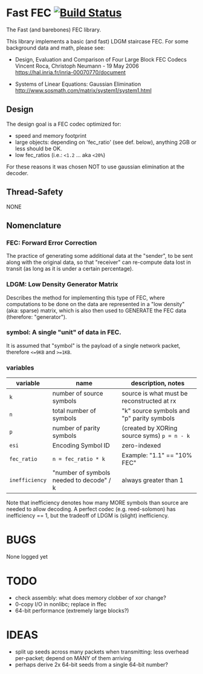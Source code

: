# Fast FEC [![Build Status](https://travis-ci.org/siriobalmelli/fastfec.svg?branch=master)](https://travis-ci.org/siriobalmelli/fastfec)

The Fast (and barebones) FEC library.

This library implements a basic (and fast) LDGM staircase FEC.
For some background data and math, please see:

- Design, Evaluation and Comparison of Four Large Block FEC Codecs \
    Vincent Roca, Christoph Neumann - 19 May 2006 \
    <https://hal.inria.fr/inria-00070770/document>

- Systems of Linear Equations: Gaussian Elimination \
    <http://www.sosmath.com/matrix/system1/system1.html>

## Design

The design goal is a FEC codec optimized for:

- speed and memory footprint
- large objects: depending on 'fec_ratio' (see def. below),
    anything 2GB or less should be OK.
- low fec_ratios (i.e.: `<1.2` ... aka `<20%`)

For these reasons it was chosen NOT to use gaussian elimination at the decoder.

## Thread-Safety

NONE

## Nomenclature

### FEC: Forward Error Correction

The practice of generating some additional data at the
    "sender", to be sent along with the original data,
    so that "receiver" can re-compute data lost
    in transit (as long as it is under a certain
    percentage).

### LDGM: Low Density Generator Matrix
Describes the method for implementing this type of FEC,
    where computations to be done on the data
    are represented in a "low density" (aka: sparse)
    matrix, which is also then used to GENERATE the
    FEC data (therefore: "generator").

### symbol: A single "unit" of data in FEC.
It is assumed that "symbol" is the payload of a single
    network packet, therefore `<=9KB` and `>=1KB`.

### variables

| variable       | name                                     | description, notes                          |
| -------------- | ---------------------------------------- | ------------------------------------------- |
| `k`            | number of source symbols                 | source is what must be reconstructed at rx  |
| `n`            | total number of symbols                  | "k" source symbols and "p" parity symbols   |
| `p`            | number of parity symbols                 | (created by XORing source syms) `p = n - k` |
| `esi`          | Encoding Symbol ID                       | zero-indexed                                |
| `fec_ratio`    | `n = fec_ratio * k`                      | Example: "1.1" == "10% FEC"                 |
| `inefficiency` | "number of symbols needed to decode" / k | always greater than 1                       |

Note that inefficiency denotes how many MORE symbols than source are needed
to allow decoding.
A perfect codec (e.g. reed-solomon) has inefficiency == 1,
but the tradeoff of LDGM is (slight) inefficiency.

# BUGS

None logged yet

# TODO
- check assembly: what does memory clobber of xor change?
- 0-copy I/O in nonlibc; replace in ffec
- 64-bit performance (extremely large blocks?)

# IDEAS
- split up seeds across many packets when transmitting:
    less overhead per-packet; depend on MANY of them arriving
- perhaps derive 2x 64-bit seeds from a single 64-bit number?

